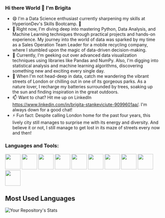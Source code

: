 ### Hi there World 👋 I'm Brigita

- 😄 I'm a Data Science enthusiast currently sharpening my skills at HyperionDev's Skills Bootcamp. 🌟
- 🔭 Right now, I'm diving deep into mastering Python, Data Analysis, and Machine Learning techniques through practical projects and hands-on experience. My journey into the world of data was sparked by my time as a Sales Operation Team Leader for a mobile recycling company, where I stumbled upon the magic of data-driven decision-making.
- 🌱 Currently, I'm geeking out over advanced data visualization techniques using libraries like Pandas and NumPy. Also, I'm digging into statistical analysis and machine learning algorithms, discovering something new and exciting every single day.
- 🌳 When I'm not head-deep in data, catch me wandering the vibrant streets of London or chilling out in one of its gorgeous parks. As a nature lover, I recharge my batteries surrounded by trees, soaking up the sun and finding inspiration in the great outdoors.
- 📫 Want to chat? Hit me up on LinkedIn https://www.linkedin.com/in/brigita-stankeviciute-9099601aa/. I'm always down for a good chat!
- ⚡ Fun fact: Despite calling London home for the past four years, this lively city still manages to surprise me with its energy and diversity. And believe it or not, I still manage to get lost in its maze of streets every now and then!

### Languages and Tools:

<img src="https://img.icons8.com/color/48/000000/python.png" width="50" height="50"> <img src="https://upload.wikimedia.org/wikipedia/commons/3/38/Jupyter_logo.svg" width="50" height="50"> <img src="https://img.icons8.com/color/48/000000/pandas.png" width="50" height="50"> <img src="https://img.icons8.com/color/48/000000/numpy.png" width="50" height="50"> <img src="https://upload.wikimedia.org/wikipedia/commons/0/01/Created_with_Matplotlib-logo.svg" width="50" height="50"> <img src="https://upload.wikimedia.org/wikipedia/commons/thumb/8/88/SpaCy_logo.svg/320px-SpaCy_logo.svg.png" width="50" height="50"> <img src="https://upload.wikimedia.org/wikipedia/commons/thumb/0/05/Scikit_learn_logo_small.svg/260px-Scikit_learn_logo_small.svg.png" width="50" height="50"> <img src="https://img.icons8.com/color/48/000000/sql.png" width="50" height="50"> <img src="https://img.icons8.com/color/48/000000/git.png" width="50" height="50"> <img src="https://img.icons8.com/color/48/000000/github.png" width="50" height="50">

## Most Used Languages

![Your Repository's Stats](https://github-readme-stats.vercel.app/api/top-langs/?username=BriStanke&theme=blue-green)

<!--
Implementation of GitHub Badges
![Your Repository's Stats](https://github-readme-stats.vercel.app/api?username=BriStanke&show_icons=true)
-->
